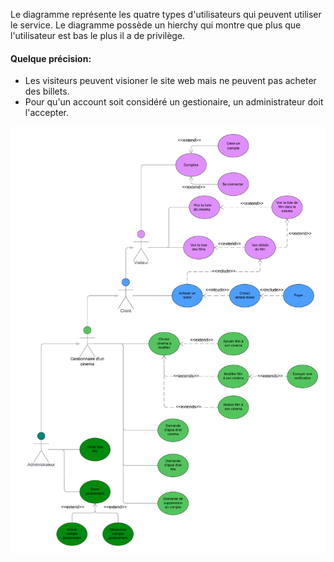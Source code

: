 
 Le diagramme représente les quatre types d'utilisateurs qui peuvent utiliser le service. Le diagramme possède un hierchy qui montre que plus que l'utilisateur est bas le plus il a de privilège. 

#### Quelque précision:

- Les visiteurs peuvent visioner le site web mais ne peuvent pas acheter des billets.
- Pour qu'un account soit considéré un gestionaire, un administrateur doit l'accepter.

![failure to load](Documentation/PNG/Use_case_diagram.png)


